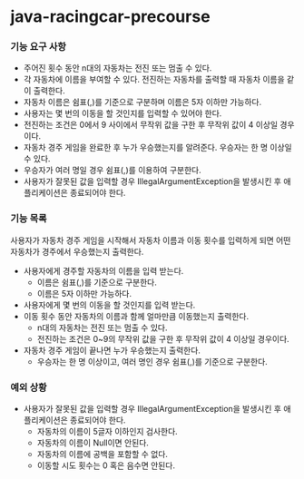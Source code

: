 # java-racingcar-precourse

### 기능 요구 사항
- 주어진 횟수 동안 n대의 자동차는 전진 또는 멈출 수 있다.
- 각 자동차에 이름을 부여할 수 있다. 전진하는 자동차를 출력할 때 자동차 이름을 같이 출력한다.
- 자동차 이름은 쉼표(,)를 기준으로 구분하며 이름은 5자 이하만 가능하다.
- 사용자는 몇 번의 이동을 할 것인지를 입력할 수 있어야 한다.
- 전진하는 조건은 0에서 9 사이에서 무작위 값을 구한 후 무작위 값이 4 이상일 경우이다.
- 자동차 경주 게임을 완료한 후 누가 우승했는지를 알려준다. 우승자는 한 명 이상일 수 있다.
- 우승자가 여러 명일 경우 쉼표(,)를 이용하여 구분한다.
- 사용자가 잘못된 값을 입력할 경우 IllegalArgumentException을 발생시킨 후 애플리케이션은 종료되어야 한다.

### 기능 목록
사용자가 자동차 경주 게임을 시작해서 자동차 이름과 이동 횟수를 입력하게 되면 어떤 자동차가 경주에서 우승했는지 출력한다.

- 사용자에게 경주할 자동차의 이름을 입력 받는다.
    - 이름은 쉼표(,)를 기준으로 구분한다.
    - 이름은 5자 이하만 가능하다.
- 사용자에게 몇 번의 이동을 할 것인지를 입력 받는다.
- 이동 횟수 동안 자동차의 이름과 함께 얼마만큼 이동했는지 출력한다.
    - n대의 자동차는 전진 또는 멈출 수 있다.
    - 전진하는 조건은 0~9의 무작위 값을 구한 후 무작위 값이 4 이상일 경우이다.
- 자동차 경주 게임이 끝나면 누가 우승했는지 출력한다.
    - 우승자는 한 명 이상이고, 여러 명인 경우 쉼표(,)를 기준으로 구분한다.

### 예외 상황
- 사용자가 잘못된 값을 입력할 경우 IllegalArgumentException을 발생시킨 후 애플리케이션은 종료되어야 한다.
  - 자동차의 이름이 5글자 이하인지 검사한다.
  - 자동차의 이름이 Null이면 안된다.
  - 자동차의 이름에 공백을 포함할 수 없다.
  - 이동할 시도 횟수는 0 혹은 음수면 안된다.